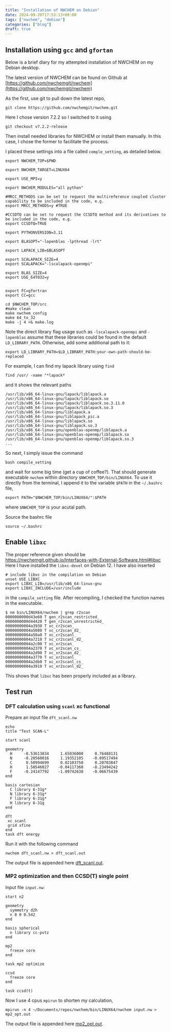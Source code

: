 ```yaml
---
title: "Installation of NWCHEM on Debian"
date: 2024-09-20T17:53:13+08:00
tags: ["nwchem", "debian"]
categories: ["blog"] 
draft: true
---
```


## Installation using `gcc` and `gfortan`

Below is a brief diary for my attempted installation of NWCHEM on my Debian desktop.

The latest version of NWCHEM can be found on Github at [https://github.com/nwchemgit/nwchem](https://github.com/nwchemgit/nwchem)

As the first, use git to pull down the latest repo,

```
git clone https://github.com/nwchemgit/nwchem.git
```

Here I chose version 7.2.2 so I switched to it using 
```
git checkout v7.2.2-release
```

Then install needed libraries for NWCHEM or install them manually. In this case, I chose the former to facilitate the process.

I placed these settings into a file called `comple_setting`, as detailed below.

```
export NWCHEM_TOP=$PWD

export NWCHEM_TARGET=LINUX64

export USE_MPI=y

export NWCHEM_MODULES="all python"

#MRCC_METHODS can be set to request the multireference coupled cluster capability to be included in the code, e.g.
export MRCC_METHODS=y #TRUE 

#CCSDTQ can be set to request the CCSDTQ method and its derivatives to be included in the code, e.g.
export CCSDTQ=TRUE

export PYTHONVERSION=3.11

export BLASOPT="-lopenblas -lpthread -lrt"

export LAPACK_LIB=$BLASOPT

export SCALAPACK_SIZE=4
export SCALAPACK="-lscalapack-openmpi"

export BLAS_SIZE=4
export USE_64TO32=y


export FC=gfortran
export CC=gcc

cd $NWCHEM_TOP/src 
#make clean
make nwchem_config
make 64_to_32  
make -j 4 >& make.log
```

Note the direct library flag usage such as `-lscalapack-openmpi` and `-lopenblas` assume that these libraries could be found 
in the default `LD_LIBRARY_PATH`. Otherwise, add some additional path to it:

```
export LD_LIBRARY_PATH=$LD_LIBRARY_PATH:your-own-path-should-be-replaced
```

For example, I can find my lapack library using `find`

```
find /usr/ -name "*lapack*
```
and it shows the relevant paths

```
/usr/lib/x86_64-linux-gnu/lapack/liblapack.a
/usr/lib/x86_64-linux-gnu/lapack/liblapack.so
/usr/lib/x86_64-linux-gnu/lapack/liblapack.so.3.11.0
/usr/lib/x86_64-linux-gnu/lapack/liblapack.so.3
/usr/lib/x86_64-linux-gnu/liblapack.a
/usr/lib/x86_64-linux-gnu/liblapack_pic.a
/usr/lib/x86_64-linux-gnu/liblapack.so
/usr/lib/x86_64-linux-gnu/liblapack.so.3
/usr/lib/x86_64-linux-gnu/openblas-openmp/liblapack.a
/usr/lib/x86_64-linux-gnu/openblas-openmp/liblapack.so
/usr/lib/x86_64-linux-gnu/openblas-openmp/liblapack.so.3
...
```

So next, I simply issue the command 
```
bash compile_setting
```
and wait for some big time (get a cup of coffee?). That should generate executable `nwchem` within directory
`$NWCHEM_TOP/bin/LINUX64`. To use it directly from the terminal, I append it to the variable `$PATH` in the `~/.bashrc` file,

```
export PATH="$NWCHEM_TOP/bin/LINUX64/":$PATH
```
where `$NWCHEM_TOP` is your acutal path. 

Source the bashrc file
```
source ~/.bashrc
```

## Enable `libxc` 
The proper reference given should be https://nwchemgit.github.io/Interfaces-with-External-Software.html#libxc
Here I have installed the `libxc-devel` on Debian 12. I have also inserted

```
# include libxc in the compilation on Debian
unset USE_LIBXC
export LIBXC_LIB=/usr/lib/x86_64-linux-gnu
export LIBXC_INCLUDE=/usr/include
```
in the `compile_setting` file.  After recompiling, 
I checked the function names in the executable.
```
$ nm bin/LINUX64/nwchem | grep r2scan
0000000000d43e60 T gen_r2scan_restricted_
0000000000d44420 T gen_r2scan_unrestricted_
00000000004a3930 T xc_cr2scan_
00000000004a5080 T xc_cr2scan_d2_
00000000004a50a0 T xc_cr2scanl_
00000000004a7210 T xc_cr2scanl_d2_
00000000004a2c00 T xc_xr2scan_
00000000004a2370 T xc_xr2scan_cs_
00000000004a2d90 T xc_xr2scan_d2_
00000000004a3770 T xc_xr2scanl_
00000000004a2db0 T xc_xr2scanl_cs_
00000000004a3910 T xc_xr2scanl_d2_
```
This shows that `libxc` has been properly included as a library.

## Test run 

### DFT calculation using `scanl` xc functional

Prepare an input file `dft_scanl.nw`
```
echo
title "Test SCAN-L"

start scanl

geometry
  H     -0.53613834     1.65036000     0.76488131
  N     -0.20560016     1.19352105    -0.09517494
  C      0.50994699     0.02103750     0.20703847
  H      1.50546027    -0.04117360    -0.23494242
  F     -0.24147792    -1.09742630    -0.06675439
end

basis cartesian
  C library 6-31g*
  N library 6-31g*
  F library 6-31g*
  H library 6-31g
end

dft
 xc scanl
 grid xfine
end
task dft energy
```

Run it with the following command
```
nwchem dft_scanl.nw > dft_scanl.out
```

The output file is appended here [dft_scanl.out](../data/dft_scanl.out).


### MP2 optimization and then CCSD(T) single point

Input file `input.nw`:

```
start n2   

geometry  
  symmetry d2h  
  n 0 0 0.542  
end  

basis spherical  
  n library cc-pvtz  
end  

mp2  
  freeze core  
end  

task mp2 optimize  

ccsd  
  freeze core  
end  

task ccsd(t)

```

Now I use 4 cpus `mpirun` to shorten my calculation,
```
mpirun -n 4 ~/Documents/repos/nwchem/bin/LINUX64/nwchem input.nw > mp2_opt.out
```
The output file is appended here [mp2_opt.out](../data/mp2_opt.out).


